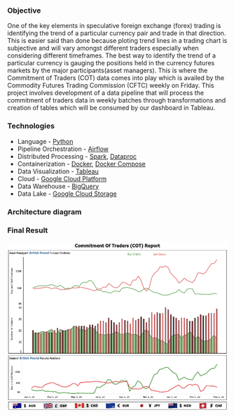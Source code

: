 ### Objective
One of the key elements in speculative foreign exchange (forex) trading is identifying the trend of a particular currency pair and trade in that direction. This is easier said than done because ploting trend lines in a trading chart is subjective and will vary amongst different traders especially when considering different timeframes. The best way to identify the trend of a particular currency is gauging the positions held in the currency futures markets by the major participants(asset managers). This is where the Commitment of Traders (COT) data comes into play which is availed by the Commodity Futures Trading Commission (CFTC) weekly on Friday. 
This project involves development of a data pipeline that will process the commitment of traders data in weekly batches through transformations and creation of tables which will be consumed by our dashboard in Tableau.

### Technologies
- Language - [Python](https://www.python.org/)
- Pipeline Orchestration - [Airflow](https://airflow.apache.org/)
- Distributed Processing - [Spark](https://spark.apache.org/), [Dataproc](https://cloud.google.com/dataproc)
- Containerization - [Docker](https://www.docker.com/), [Docker Compose](https://docs.docker.com/compose/)
- Data Visualization - [Tableau](https://www.tableau.com/)
- Cloud - [Google Cloud Platform](https://cloud.google.com/)
- Data Warehouse - [BigQuery](https://cloud.google.com/bigquery)
- Data Lake - [Google Cloud Storage](https://cloud.google.com/storage)


### Architecture diagram


### Final Result
![result image](https://github.com/masakhwe/Commitment-of-Traders-COT-Analytics/blob/main/Documentation/cot.png)
